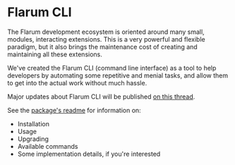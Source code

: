 # Flarum CLI

The Flarum development ecosystem is oriented around many small, modules, interacting extensions.
This is a very powerful and flexible paradigm, but it also brings the maintenance cost of creating and maintaining all these extensions.

We've created the Flarum CLI (command line interface) as a tool to help developers by automating some repetitive and menial tasks, and allow them to get into the actual work without much hassle.

Major updates about Flarum CLI will be published [on this thread](https://discuss.flarum.org/d/28427-flarum-cli-v10).

See the [package's readme](https://github.com/flarum/cli) for information on:

- Installation
- Usage
- Upgrading
- Available commands
- Some implementation details, if you're interested
